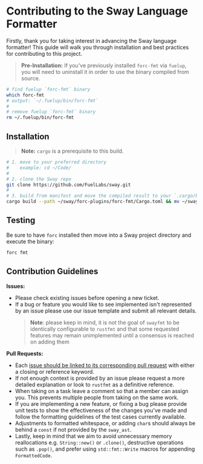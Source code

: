 # Contributing to the Sway Language Formatter

Firstly, thank you for taking interest in advancing the Sway language formatter! This guide will walk you through installation and best practices for contributing to this project.

> **Pre-Installation:** If you've previously installed `forc-fmt` via `fuelup`, you will need to uninstall it in order to use the binary compiled from source.

```sh
# find fuelup `forc-fmt` binary
which forc-fmt
# output: `~/.fuelup/bin/forc-fmt`
#
# remove fuelup `forc-fmt` binary
rm ~/.fuelup/bin/forc-fmt
```

## Installation

> **Note:** `cargo` is a prerequisite to this build.

```sh
# 1. move to your preferred directory
#    example: cd ~/Code/
#
# 2. clone the Sway repo
git clone https://github.com/FuelLabs/sway.git
#
# 3. build from manifest and move the compiled result to your `.cargo/bin` folder
cargo build --path ~/sway/forc-plugins/forc-fmt/Cargo.toml && mv ~/sway/target/debug/forc-fmt ~/.cargo/bin
```

## Testing

Be sure to have `forc` installed then move into a Sway project directory and execute the binary:

```sh
forc fmt
```

## Contribution Guidelines

**Issues:**

- Please check existing issues before opening a new ticket.
- If a bug or feature you would like to see implemented isn't represented by an issue please use our issue template and submit all relevant details.
  > **Note**: please keep in mind, it is not the goal of `swayfmt` to be identically configurable to `rustfmt` and that some requested features may remain unimplemented until a consensus is reached on adding them

**Pull Requests:**

- Each [issue should be linked to its corresponding pull request](https://docs.github.com/en/issues/tracking-your-work-with-issues/linking-a-pull-request-to-an-issue) with either a closing or reference keyword.
- If not enough context is provided by an issue please request a more detailed explanation or look to `rustfmt` as a definitive reference.
- When taking on a task leave a comment so that a member can assign you. This prevents multiple people from taking on the same work.
- If you are implementing a new feature, or fixing a bug please provide unit tests to show the effectiveness of the changes you've made and follow the formatting guidelines of the test cases currently available.
- Adjustments to formatted whitespace, or adding `char`s should always be behind a `const` if not provided by the `sway_ast`.
- Lastly, keep in mind that we aim to avoid unnecessary memory reallocations e.g. `String::new()` or `.clone()`, destructive operations such as `.pop()`, and prefer using `std::fmt::Write` macros for appending `FormattedCode`.
